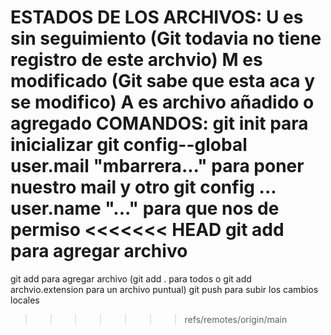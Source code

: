 ESTADOS DE LOS ARCHIVOS: 
U es sin seguimiento (Git todavia no tiene registro de este archvio) 
M es modificado (Git sabe que esta aca y se modifico)
A es archivo añadido o agregado
COMANDOS:
git init para inicializar
git config--global user.mail "mbarrera..." para poner nuestro mail y otro git config ... user.name "..." para que nos de permiso
<<<<<<< HEAD
git add para agregar archivo
=======
git add para agregar archivo (git add . para todos o git add archvio.extension para un archivo puntual)
git push para subir los cambios locales 
>>>>>>> refs/remotes/origin/main
